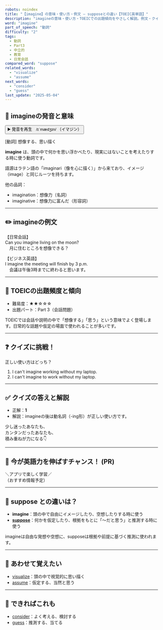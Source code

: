 ```yaml
---
robots: noindex
title: "【imagine】の意味・使い方・例文 ― supposeとの違い【TOEIC英単語】"
description: "imagineの意味・使い方・TOEICでの出題傾向をやさしく解説。例文・クイズ付きでsupposeとの違いもわかりやすく学べます。"
word: "imagine"
part_of_speech: "動詞"
difficulty: "2"
tags:
  - 動詞
  - Part3
  - 中立的
  - 教育
  - 日常会話
compared_word: "suppose"
related_words:
  - "visualize"
  - "assume"
next_words:
  - "consider"
  - "guess"
last_update: "2025-05-04"
---
```


## 🔰 imagineの発音と意味

<button class="play-audio" onclick="playTTS('imagine')">
  <span class="play-audio-main">
    ▶️ 発音を再生　/ɪˈmædʒɪn/
  </span>
  <span class="play-audio-sub">
    （イマジン）
  </span>
</button>

[動詞] 想像する、思い描く

**imagine** は、頭の中で何かを思い浮かべたり、現実にはないことを考えたりする時に使う動詞です。

語源はラテン語の「imaginari（像を心に描く）」から来ており、イメージ（image）と同じルーツを持ちます。

他の品詞：  
- imagination：想像力（名詞）
- imaginative：想像力に富んだ（形容詞）

---

## ✏️ imagineの例文

【日常会話】  
Can you imagine living on the moon?  
　月に住むところを想像できる？

【ビジネス英語】  
I imagine the meeting will finish by 3 p.m.  
　会議は午後3時までに終わると思います。

---

## 🎯 TOEICの出題頻度と傾向

- 難易度：★★☆☆☆
- 出題パート：Part 3（会話問題）

TOEICでは会話や説明の中で「想像する」「思う」という意味でよく登場します。日常的な話題や仮定の場面で使われることが多いです。

---

## ❓ クイズに挑戦！

正しい使い方はどっち？

1. I can't imagine working without my laptop.  
2. I can't imagine to work without my laptop.

---

## ✅ クイズの答えと解説

- 正解：**1**
- 解説：imagineの後は動名詞（-ing形）が正しい使い方です。

少し迷ったあなたも、  
カンタンだったあなたも、  
積み重ねが力になる👇️

---

## 🚀 今が英語力を伸ばすチャンス！ (PR)

<div class="info-center">
＼アプリで楽しく学習／<br>  
（おすすめ情報予定）
</div>

---

## 🤔  suppose との違いは？

- **imagine**：頭の中で自由にイメージしたり、空想したりする時に使う
- **[suppose](/word/suppose)**：何かを仮定したり、根拠をもとに「～だと思う」と推測する時に使う

imagineは自由な発想や空想に、supposeは根拠や前提に基づく推測に使われます。

---

## 🧩 あわせて覚えたい

- [visualize](/word/visualize)：頭の中で視覚的に思い描く
- [assume](/word/assume)：仮定する、当然と思う

---

## 📖 できればこれも

- [consider](/word/consider)：よく考える、検討する
- [guess](/word/guess)：推測する、当てる

<!-- cvid: aid47_bid16 -->
